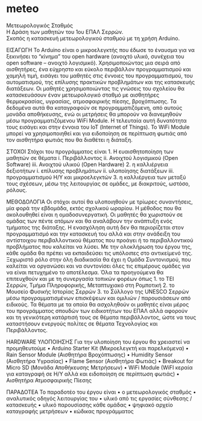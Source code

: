 # meteo
Μετεωρολογικός Σταθμός<br>
Η Δράση των μαθητών του 1ου ΕΠΑΛ Σερρών.<br>
Σκοπός η κατασκευή μετεωρολογικού σταθμού με τη χρήση Arduino.<br>

ΕΙΣΑΓΩΓΗ
Το Arduino είναι ο μικροελεγκτής που έδωσε το έναυσμα για να ξεκινήσει το “κίνημα” του open hardware (ανοιχτό υλικό, συνέχεια του open software – ανοιχτό λογισμικό). Χρησιμοποιώντας μια σειρά από αισθητήρες, ένα εύχρηστο και εύκολο περιβάλλον προγραμματισμού και χαμηλή τιμή, εισάγει του μαθητές στις έννοιες του προγραμματισμού, του αυτοματισμού, της επίλυσης πρακτικών προβλημάτων και της κατασκευής διατάξεων. Οι μαθητές χρησιμοποιώντας τις γνώσεις του σχολείου θα κατασκευάσουν έναν μετεωρολογικό σταθμό με αισθητήρες θερμοκρασίας, υγρασίας, ατμοσφαιρικής πίεσης, βροχόπτωσης. Τα δεδομένα αυτά θα καταγραφούν σε προγραμματιζόμενη, από αυτούς μονάδα αποθήκευσης, ενώ οι μετρήσεις θα μπορούν να διανεμηθούν μέσω προγραμματιζόμενου WiFi Module. Η τελευταία αυτή δυνατότητα τους εισάγει και στην έννοια του ΙοΤ (Internet of Things). Το WiFi Module μπορεί να χρησιμοποιηθεί και για ειδοποίηση σε περίπτωση φωτιάς από τον αισθητήρα φωτιάς που θα διαθέτει η διάταξη.

ΣΤΟΧΟΙ
Στόχοι του προγράμματος είναι 
    1. Η ευαισθητοποίηση των μαθητών σε θέματα 
        i. Περιβάλλοντος
        ii. Ανοιχτού λογισμικού (Open Software)
        iii. Ανοιχτού υλικού (Open Hardware)
    2. η καλλιέργεια δεξιοτήτων
        i. επίλυσης προβλημάτων 
        ii. υλοποίησης διατάξεων
        iii. προγραμματισμού Η/Υ και μικροελεγκτών
    3. η καλλιέργεια των μεταξύ τους σχέσεων, μέσω της λειτουργίας σε ομάδες, με διακριτούς, ωστόσο, ρόλους.
    
ΜΕΘΟΔΟΛΟΓΙΑ
Οι στόχοι αυτοί θα υλοποιηθούν με τρίωρες συναντήσεις, μία φορά την εβδομάδα, εκτός σχολικού ωραρίου. Η μέθοδος που θα ακολουθηθεί είναι η ομαδοσυνεργατική.
Οι μαθητές θα χωριστούν σε ομάδας των πέντε ατόμων και θα αναλάβουν την ανάπτυξη ενός τμήματος της διάταξης. Η ενασχόληση αυτή δεν θα περιορίζεται στον προγραμματισμό και την κατασκευή του αλλά και στην ανάδειξη του αντίστοιχου περιβαλλοντικού θέματος που προάγει ή το περιβαλλοντικού προβλήματος που καλείται να λύσει. Με την ολοκλήρωση του έργου της, κάθε ομάδα θα πρέπει να εκπαιδεύσει τις υπόλοιπες στο αντικείμενό της.
Ξεχωριστό ρόλο στην όλη διαδικασία θα έχει η Ομάδα Συντονισμού, που καλείται να οργανώσει και να συντονίσει όλες τις επιμέρους ομάδες για να είναι πετυχημένο το αποτέλεσμα.
Όλα τα προηγούμενα θα επιτευχθούν και με τη συνεργασία τοπικών φορέων όπως
    1. το ΤΕΙ Σερρών, Τμήμα Πληροφορικής, Μεταπτυχιακό στη Ρομποτική
    2. το Μουσείο Φυσικής Ιστορίας Σερρών
    3. το Σύλλογο της UNESCO Σερρών
μέσω προγραμματισμένων επισκέψεων και ομιλιών / παρουσιάσεων από ειδικούς.
Τα θέματα με τα οποία θα ασχοληθούν οι μαθητές είναι μέρος του προγράμματος σπουδών των ειδικοτήτων του ΕΠΑΛ αλλά αφορούν και τη γενικότερη κατάρτισή τους σε θέματα περιβάλλοντος, ώστε να τους καταστήσουν ενεργούς πολίτες σε θέματα Τεχνολογίας και Περιβάλλοντος.

HARDWARE ΥΛΟΠΟΙΗΣΗΣ
Για την υλοποίηση του έργου θα χρειαστεί να προμηθευτούμε
    • Arduino Starter Kit (Μικροελεγκτή και παρελκόμενα)
    • Rain Sensor Module (Αισθητήρα Βροχόπτωσης)
    • Humidity Sensor (Αισθητήρα Υγρασίας)
    • Flame Sensor (Αισθητήρα Φωτιάς)
    • Breakout for Micro SD (Μονάδα Αποθήκευσης Μετρήσεων)
    • WiFi Module (WiFI κεραία για καταγραφή σε Η/Υ αλλά και ειδοποίηση σε περίπτωση φωτιάς)
    • Αισθητήρα Ατμοσφαιρικής Πίεσης

ΠΑΡΑΔΟΤΕΑ
Το παραδοτέο του έργου είναι 
    • ο μετεωρολογικός σταθμός
    • αναλυτικός οδηγός λειτουργίας του
    • υλικό από τις εργασίες σύνθεσης / κατασκευής
    • υλικό παρουσίασης κάθε ομάδας
    • ψηφιακό αρχείο καταγραφής μετρήσεων
    • κώδικας προγράμματος
